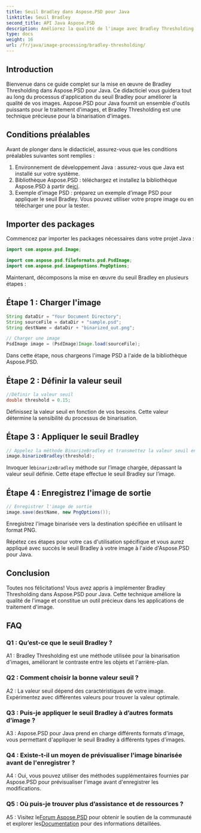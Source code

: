```yaml
---
title: Seuil Bradley dans Aspose.PSD pour Java
linktitle: Seuil Bradley
second_title: API Java Aspose.PSD
description: Améliorez la qualité de l'image avec Bradley Thresholding dans Aspose.PSD pour Java. Suivez notre guide étape par étape pour une binarisation d'image efficace.
type: docs
weight: 16
url: /fr/java/image-processing/bradley-thresholding/
---
```

## Introduction

Bienvenue dans ce guide complet sur la mise en œuvre de Bradley Thresholding dans Aspose.PSD pour Java. Ce didacticiel vous guidera tout au long du processus d'application du seuil Bradley pour améliorer la qualité de vos images. Aspose.PSD pour Java fournit un ensemble d'outils puissants pour le traitement d'images, et Bradley Thresholding est une technique précieuse pour la binarisation d'images.

## Conditions préalables

Avant de plonger dans le didacticiel, assurez-vous que les conditions préalables suivantes sont remplies :

1. Environnement de développement Java : assurez-vous que Java est installé sur votre système.
2.  Bibliothèque Aspose.PSD : téléchargez et installez la bibliothèque Aspose.PSD à partir de[ici](https://releases.aspose.com/psd/java/).
3. Exemple d’image PSD : préparez un exemple d’image PSD pour appliquer le seuil Bradley. Vous pouvez utiliser votre propre image ou en télécharger une pour la tester.

## Importer des packages

Commencez par importer les packages nécessaires dans votre projet Java :

```java
import com.aspose.psd.Image;

import com.aspose.psd.fileformats.psd.PsdImage;
import com.aspose.psd.imageoptions.PngOptions;
```

Maintenant, décomposons la mise en œuvre du seuil Bradley en plusieurs étapes :

## Étape 1 : Charger l'image

```java
String dataDir = "Your Document Directory";
String sourceFile = dataDir + "sample.psd";
String destName = dataDir + "binarized_out.png";

// Charger une image
PsdImage image = (PsdImage)Image.load(sourceFile);
```

Dans cette étape, nous chargeons l'image PSD à l'aide de la bibliothèque Aspose.PSD.

## Étape 2 : Définir la valeur seuil

```java
//Définir la valeur seuil
double threshold = 0.15;
```

Définissez la valeur seuil en fonction de vos besoins. Cette valeur détermine la sensibilité du processus de binarisation.

## Étape 3 : Appliquer le seuil Bradley

```java
// Appelez la méthode BinarizeBradley et transmettez la valeur seuil en paramètre
image.binarizeBradley(threshold);
```

 Invoquer le`binarizeBradley` méthode sur l’image chargée, dépassant la valeur seuil définie. Cette étape effectue le seuil Bradley sur l’image.

## Étape 4 : Enregistrez l'image de sortie

```java
// Enregistrer l'image de sortie
image.save(destName, new PngOptions());
```

Enregistrez l'image binarisée vers la destination spécifiée en utilisant le format PNG.

Répétez ces étapes pour votre cas d'utilisation spécifique et vous aurez appliqué avec succès le seuil Bradley à votre image à l'aide d'Aspose.PSD pour Java.

## Conclusion

Toutes nos félicitations! Vous avez appris à implémenter Bradley Thresholding dans Aspose.PSD pour Java. Cette technique améliore la qualité de l'image et constitue un outil précieux dans les applications de traitement d'image.

## FAQ

### Q1 : Qu’est-ce que le seuil Bradley ?

A1 : Bradley Thresholding est une méthode utilisée pour la binarisation d'images, améliorant le contraste entre les objets et l'arrière-plan.

### Q2 : Comment choisir la bonne valeur seuil ?

A2 : La valeur seuil dépend des caractéristiques de votre image. Expérimentez avec différentes valeurs pour trouver la valeur optimale.

### Q3 : Puis-je appliquer le seuil Bradley à d’autres formats d’image ?

A3 : Aspose.PSD pour Java prend en charge différents formats d'image, vous permettant d'appliquer le seuil Bradley à différents types d'images.

### Q4 : Existe-t-il un moyen de prévisualiser l'image binarisée avant de l'enregistrer ?

A4 : Oui, vous pouvez utiliser des méthodes supplémentaires fournies par Aspose.PSD pour prévisualiser l'image avant d'enregistrer les modifications.

### Q5 : Où puis-je trouver plus d’assistance et de ressources ?

 A5 : Visitez le[Forum Aspose.PSD](https://forum.aspose.com/c/psd/34) pour obtenir le soutien de la communauté et explorer les[Documentation](https://reference.aspose.com/psd/java/) pour des informations détaillées.
